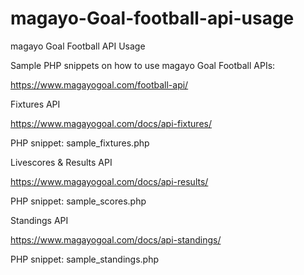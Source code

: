 # magayo-Goal-football-api-usage
magayo Goal Football API Usage

Sample PHP snippets on how to use magayo Goal Football APIs:

https://www.magayogoal.com/football-api/


Fixtures API

https://www.magayogoal.com/docs/api-fixtures/

PHP snippet: sample_fixtures.php


Livescores & Results API

https://www.magayogoal.com/docs/api-results/

PHP snippet: sample_scores.php


Standings API

https://www.magayogoal.com/docs/api-standings/

PHP snippet: sample_standings.php
